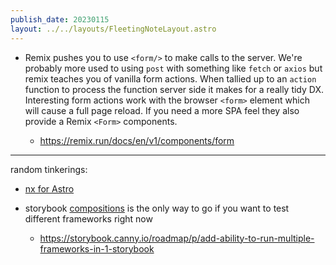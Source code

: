 ```yaml
---
publish_date: 20230115    
layout: ../../layouts/FleetingNoteLayout.astro
---
```

- Remix pushes you to use `<form/>` to make calls to the server. We're probably more used to using `post` with something like `fetch` or `axios` but remix teaches you of vanilla form actions. When tallied up to an `action` function to process the function server side it makes for a really tidy DX. Interesting form actions work with the browser `<form>`  element which will cause a full page reload. If you need a more SPA feel they also provide a Remix `<Form>` components. 

	 - https://remix.run/docs/en/v1/components/form


---
random tinkerings:

- [nx for Astro](https://www.npmjs.com/package/@nxtensions/astro)

- storybook [compositions](https://storybook.js.org/docs/react/sharing/storybook-composition) is the only way to go if you want to test different frameworks right now

	- https://storybook.canny.io/roadmap/p/add-ability-to-run-multiple-frameworks-in-1-storybook
